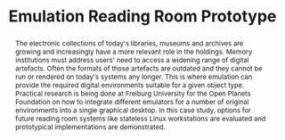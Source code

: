---
abstract: The electronic collections of today's libraries, museums and archives are
  growing and increasingly have a more relevant role in the holdings. Memory institutions
  must address users' need to access a widening range of digital artefacts. Often
  the formats of those artefacts are outdated and they cannot be run or rendered on
  today's systems any longer. This is where emulation can provide the required digital
  environments suitable for a given object type. Practical research is being done
  at Freiburg University for the Open Planets Foundation on how to integrate different
  emulators for a number of original environments into a single graphical desktop.
  In this case study, options for future reading room systems like stateless Linux
  workstations are evaluated and prototypical implementations are demonstrated.
creators:
- Sebastian Schmelzer
- Klaus Rechert
- Dirk von Suchodoletz
date: null
document_url: https://services.phaidra.univie.ac.at/api/object/o:294259/download
grand_parent: iPRES
institutions: []
keywords:
- singapore
landing_page_url: https://phaidra.univie.ac.at/o:294259
language: eng
layout: publication
license: CC BY-SA 3.0 AT
notes_url: null
parent: iPRES 2011
publication_type: paper
size: 643961
slides_url: null
source_name: iPRES
stream_url: null
title: Emulation Reading Room Prototype
year: 2011
---